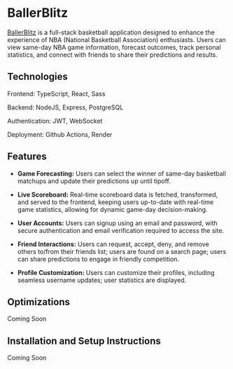 # BallerBlitz

[BallerBlitz](https://ballerblitz.com) is a full-stack basketball application designed to enhance the experience of NBA (National Basketball Association) enthusiasts. Users can view same-day NBA game information, forecast outcomes, track personal statistics, and connect with friends to share their predictions and results.

## Technologies

Frontend: TypeScript, React, Sass

Backend: NodeJS, Express, PostgreSQL

Authentication: JWT, WebSocket

Deployment: Github Actions, Render

## Features

- **Game Forecasting:** Users can select the winner of same-day basketball matchups and update their predictions up until tipoff.

- **Live Scoreboard:** Real-time scoreboard data is fetched, transformed, and served to the frontend, keeping users up-to-date with real-time game statistics, allowing for dynamic game-day decision-making.

- **User Accounts:** Users can signup using an email and password, with secure authentication and email verification required to access the site.

- **Friend Interactions:** Users can request, accept, deny, and remove others to/from their friends list; users are found on a search page; users can share predictions to engage in friendly competition.

- **Profile Customization:** Users can customize their profiles, including seamless username updates; user statistics are displayed.

## Optimizations

Coming Soon

## Installation and Setup Instructions

Coming Soon




